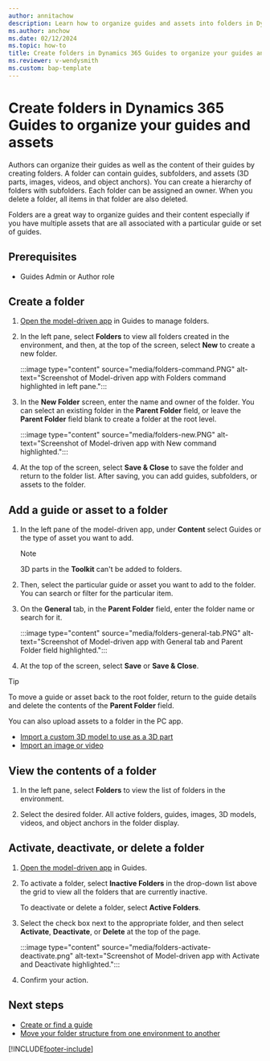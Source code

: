 ```yaml
---
author: annitachow
description: Learn how to organize guides and assets into folders in Dynamics 365 Guides.
ms.author: anchow
ms.date: 02/12/2024
ms.topic: how-to
title: Create folders in Dynamics 365 Guides to organize your guides and assets
ms.reviewer: v-wendysmith
ms.custom: bap-template
---
```


# Create folders in Dynamics 365 Guides to organize your guides and assets

Authors can organize their guides as well as the content of their guides by creating folders. A folder can contain guides, subfolders, and assets (3D parts, images, videos, and object anchors). You can create a hierarchy of folders with subfolders. Each folder can be assigned an owner. When you delete a folder, all items in that folder are also deleted.

Folders are a great way to organize guides and their content especially if you have multiple assets that are all associated with a particular guide or set of guides.

## Prerequisites

- Guides Admin or Author role

## Create a folder

1. [Open the model-driven app](open-model-driven-app.md) in Guides to manage folders.

1. In the left pane, select **Folders** to view all folders created in the environment, and then, at the top of the screen, select **New** to create a new folder.

   :::image type="content" source="media/folders-command.PNG" alt-text="Screenshot of Model-driven app with Folders command highlighted in left pane.":::

1. In the **New Folder** screen, enter the name and owner of the folder. You can select an existing folder in the **Parent Folder** field, or leave the **Parent Folder** field blank to create a folder at the root level.

   :::image type="content" source="media/folders-new.PNG" alt-text="Screenshot of Model-driven app with New command highlighted.":::

1. At the top of the screen, select **Save & Close** to save the folder and return to the folder list. After saving, you can add guides, subfolders, or assets to the folder.

## Add a guide or asset to a folder

1. In the left pane of the model-driven app, under **Content** select Guides or the type of asset you want to add.

   > [!NOTE]
   > 3D parts in the **Toolkit** can't be added to folders.

1. Then, select the particular guide or asset you want to add to the folder. You can search or filter for the particular item.

1. On the **General** tab, in the **Parent Folder** field, enter the folder name or search for it.

   :::image type="content" source="media/folders-general-tab.PNG" alt-text="Screenshot of Model-driven app with General tab and Parent Folder field highlighted.":::

1. At the top of the screen, select **Save** or **Save & Close**.

> [!TIP]
> To move a guide or asset back to the root folder, return to the guide details and delete the contents of the **Parent Folder** field.

You can also upload assets to a folder in the PC app.

- [Import a custom 3D model to use as a 3D part](pc-app-add-3D-part.md#import-a-custom-3d-model-to-use-as-a-3d-part)
- [Import an image or video](pc-app-add-media.md#import-an-image-or-video)

## View the contents of a folder

1. In the left pane, select **Folders** to view the list of folders in the environment.

1. Select the desired folder. All active folders, guides, images, 3D models, videos, and object anchors in the folder display.

## Activate, deactivate, or delete a folder

1. [Open the model-driven app](open-model-driven-app.md) in Guides.

1. To activate a folder, select **Inactive Folders** in the drop-down list above the grid to view all the folders that are currently inactive.

   To deactivate or delete a folder, select **Active Folders**.

1. Select the check box next to the appropriate folder, and then select **Activate**, **Deactivate**, or **Delete** at the top of the page.

   :::image type="content" source="media/folders-activate-deactivate.png" alt-text="Screenshot of Model-driven app with Activate and Deactivate highlighted.":::

1. Confirm your action.

## Next steps

- [Create or find a guide](create-guide.md)
- [Move your folder structure from one environment to another](admin-export-import-folders.md)

[!INCLUDE[footer-include](../includes/footer-banner.md)]
